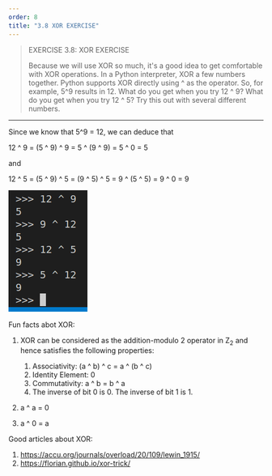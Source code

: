 ```yaml
---
order: 8
title: "3.8 XOR EXERCISE"
---
```


> EXERCISE 3.8: XOR EXERCISE
> 
> Because we will use XOR so much, it's a good idea to get comfortable 
> with XOR operations. In a Python interpreter, XOR a few numbers together. 
> Python supports XOR directly using ^ as the operator. So, for example, 
> 5^9 results in 12. What do you get when you try 12 ^ 9? What do you get when 
> you try 12 ^ 5? Try this out with several different numbers. 

--------------------------------

Since we know that 5^9 = 12, we can deduce that 

12 ^ 9 = (5 ^ 9) ^ 9 = 5 ^ (9 ^ 9) = 5 ^ 0 = 5 

and 

12 ^ 5 = (5 ^ 9) ^ 5 = (9 ^ 5) ^ 5 = 9 ^ (5 ^ 5) = 9 ^ 0 = 9 

<img src="ex3_8_fig1.png">

Fun facts abot XOR: 

1. XOR can be considered as the addition-modulo $2$ operator in $\text{Z} _2$ and 
hence satisfies the following properties: 
    1. Associativity: (a ^ b) ^ c = a ^ (b ^ c)
    2. Identity Element: 0
    3. Commutativity: a ^ b = b ^ a 
    4. The inverse of bit 0 is 0. The inverse of bit 1 is 1. 

2. a ^ a = 0 
3. a ^ 0 = a 

Good articles about XOR: 
1. https://accu.org/journals/overload/20/109/lewin_1915/ 
2. https://florian.github.io/xor-trick/ 
